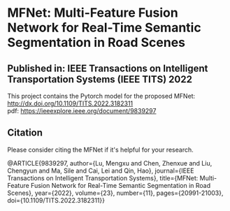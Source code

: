 # MFNet: Multi-Feature Fusion Network for Real-Time Semantic Segmentation in Road Scenes  
## **Published in: IEEE Transactions on Intelligent Transportation Systems (IEEE TITS) 2022**  
This project contains the Pytorch model for the proposed MFNet: http://dx.doi.org/10.1109/TITS.2022.3182311  
pdf: https://ieeexplore.ieee.org/document/9839297 

## **Citation**  
Please consider citing the MFNet if it's helpful for your research.  

@ARTICLE{9839297,
  author={Lu, Mengxu and Chen, Zhenxue and Liu, Chengyun and Ma, Sile and Cai, Lei and Qin, Hao},
  journal={IEEE Transactions on Intelligent Transportation Systems}, 
  title={MFNet: Multi-Feature Fusion Network for Real-Time Semantic Segmentation in Road Scenes}, 
  year={2022},
  volume={23},
  number={11},
  pages={20991-21003},
  doi={10.1109/TITS.2022.3182311}}

